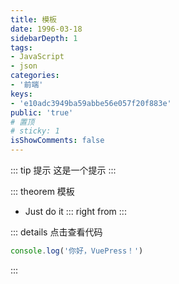 ```yaml
---
title: 模板
date: 1996-03-18
sidebarDepth: 1
tags:
- JavaScript
- json
categories:
- '前端'
keys: 
- 'e10adc3949ba59abbe56e057f20f883e'
public: 'true'
# 置顶
# sticky: 1     
isShowComments: false
---
```


<!-- more -->

::: tip 提示
这是一个提示
:::

::: theorem 模板
- Just do it 
::: right
from
:::


::: details 点击查看代码
```js
console.log('你好，VuePress！')
```
:::